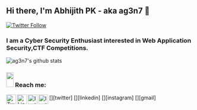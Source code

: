 ## Hi there, I'm Abhijith PK - aka **ag3n7** 👋
[![Twitter Follow](https://img.shields.io/twitter/follow/ag3n7apk?color=1DA1F2&logo=twitter&style=for-the-badge)](https://twitter.com/intent/follow?original_referer=https://github.com/ag3n7&screen_name=ag3n7apk)

### I am a Cyber Security Enthusiast interested in Web Application Security,CTF Competitions.

![ag3n7's github stats](https://github-readme-stats.vercel.app/api?username=ag3n7&show_icons=true&show_icons=true&hide=issues&include_all_commits=true&theme=nightowl)

### <img width="20px" src="/img/mes.gif" width="120" height="40" /> Reach me:

[<img align="left" alt=" Twitter" width="26px" src="https://cdn.jsdelivr.net/npm/simple-icons@v3/icons/twitter.svg" />][twitter]
[<img align="left" alt="LinkedIn" width="26px" src="https://cdn.jsdelivr.net/npm/simple-icons@v3/icons/linkedin.svg" />][linkedin]
[<img align="left" alt="Instagram" width="26px" src="https://cdn.jsdelivr.net/npm/simple-icons@v3/icons/instagram.svg" />][instagram]
[<img align="left" alt="Instagram" width="26px" src="https://cdn.jsdelivr.net/npm/simple-icons@3.13.0/icons/gmail.svg" />][gmail]
